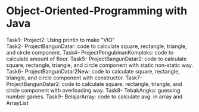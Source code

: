 # Object-Oriented-Programming with Java <br>

Task1- Project2: Using println to make "VIO" <br>
Task2- ProjectBangunDatar: code to calculate square, rectangle, triangle, and circle component.
Task4- ProjectPengubinanKompleks: code to calculate amount of floor.
Task5- ProjectBangunDatar2:  code to calculate square, rectangle, triangle, and circle component with static non-static way.
Task6- ProjectBangunDatar2New: code to calculate square, rectangle, triangle, and circle component with constructor.
Task7- ProjectBangunDatar2:  code to calculate square, rectangle, triangle, and circle component with overloading way.
Task8- TebakAngka: guessing number games.
Task9- BelajarArray: code to calculate avg. in array and ArrayList
